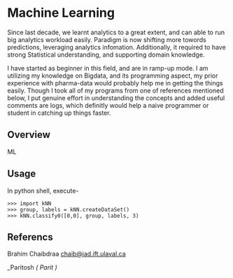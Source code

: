 # Machine Learning
Since last decade, we learnt analytics to a great extent, and can able to run big analytics workload easily. Paradigm is now shifting more towords predictions, leveraging analytics infomation. Additionally, it required to have strong Statistical understanding, and supporting domain knowledge.

I have started as beginner in this field, and are in ramp-up mode. I am utilizing my knowledge on Bigdata, and its programming aspect, my prior experience with pharma-data would probably help me in getting the things easily. Though I took all of my programs from one of references mentioned below, I put genuine effort in understanding the concepts and added useful comments are logs, which definitly would help a naive programmer or student in catching up things faster.
## Overview

ML

## Usage

In python shell, execute-

    >>> import kNN
    >>> group, labels = kNN.createDataSet()
    >>> kNN.classify0([0,0], group, labels, 3)

## Referencs

Brahim Chaibdraa 
<chaib@iad.ift.ulaval.ca>

_Paritosh *( Parit )*

